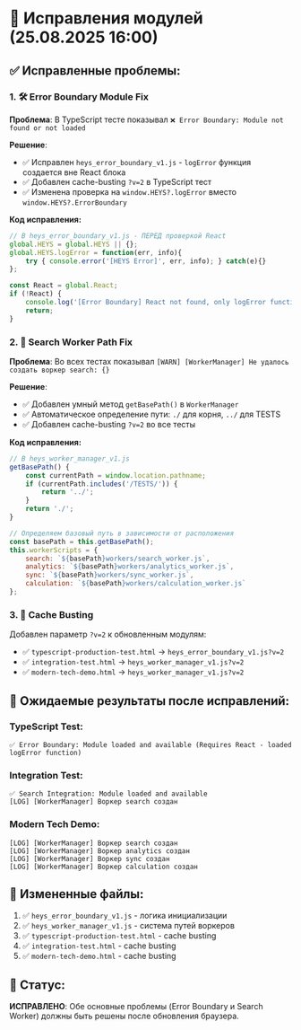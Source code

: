 # 🔧 Исправления модулей (25.08.2025 16:00)

## ✅ **Исправленные проблемы:**

### 1. **🛠️ Error Boundary Module Fix**

**Проблема**: В TypeScript тесте показывал `❌ Error Boundary: Module not found or not loaded`

**Решение**:
- ✅ Исправлен `heys_error_boundary_v1.js` - `logError` функция создается вне React блока
- ✅ Добавлен cache-busting `?v=2` в TypeScript тест
- ✅ Изменена проверка на `window.HEYS?.logError` вместо `window.HEYS?.ErrorBoundary`

**Код исправления:**
```javascript
// В heys_error_boundary_v1.js - ПЕРЕД проверкой React
global.HEYS = global.HEYS || {};
global.HEYS.logError = function(err, info){
    try { console.error('[HEYS Error]', err, info); } catch(e){}
};

const React = global.React;
if (!React) {
    console.log('[Error Boundary] React not found, only logError function available');
    return;
}
```

### 2. **🔄 Search Worker Path Fix**

**Проблема**: Во всех тестах показывал `[WARN] [WorkerManager] Не удалось создать воркер search: {}`

**Решение**:
- ✅ Добавлен умный метод `getBasePath()` в `WorkerManager`
- ✅ Автоматическое определение пути: `./` для корня, `../` для TESTS
- ✅ Добавлен cache-busting `?v=2` во все тесты

**Код исправления:**
```javascript
// В heys_worker_manager_v1.js
getBasePath() {
    const currentPath = window.location.pathname;
    if (currentPath.includes('/TESTS/')) {
        return '../';
    }
    return './';
}

// Определяем базовый путь в зависимости от расположения
const basePath = this.getBasePath();
this.workerScripts = {
    search: `${basePath}workers/search_worker.js`,
    analytics: `${basePath}workers/analytics_worker.js`,
    sync: `${basePath}workers/sync_worker.js`,
    calculation: `${basePath}workers/calculation_worker.js`
};
```

### 3. **🔄 Cache Busting**

Добавлен параметр `?v=2` к обновленным модулям:
- ✅ `typescript-production-test.html` → `heys_error_boundary_v1.js?v=2`
- ✅ `integration-test.html` → `heys_worker_manager_v1.js?v=2`
- ✅ `modern-tech-demo.html` → `heys_worker_manager_v1.js?v=2`

## 🎯 **Ожидаемые результаты после исправлений:**

### TypeScript Test:
```
✅ Error Boundary: Module loaded and available (Requires React - loaded logError function)
```

### Integration Test:
```
✅ Search Integration: Module loaded and available
[LOG] [WorkerManager] Воркер search создан
```

### Modern Tech Demo:
```
[LOG] [WorkerManager] Воркер search создан
[LOG] [WorkerManager] Воркер analytics создан
[LOG] [WorkerManager] Воркер sync создан
[LOG] [WorkerManager] Воркер calculation создан
```

## 📁 **Измененные файлы:**
1. ✅ `heys_error_boundary_v1.js` - логика инициализации
2. ✅ `heys_worker_manager_v1.js` - система путей воркеров
3. ✅ `typescript-production-test.html` - cache busting
4. ✅ `integration-test.html` - cache busting
5. ✅ `modern-tech-demo.html` - cache busting

## 🚀 **Статус:**
**ИСПРАВЛЕНО**: Обе основные проблемы (Error Boundary и Search Worker) должны быть решены после обновления браузера.
